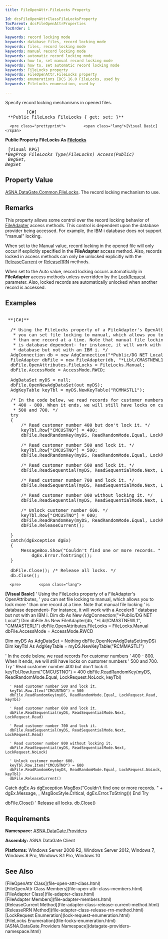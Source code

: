 ```yaml
---
title: FileOpenAttr.FileLocks Property

Id: dcsFileOpenAttrClassFileLocksProperty
TocParent: dcsFileOpenAttrProperties
TocOrder: 1

keywords: record locking mode
keywords: database files, record locking mode
keywords: files, record locking mode
keywords: manual record locking mode
keywords: automatic record locking mode
keywords: how to, set manual record locking mode
keywords: how to, set automatic record locking mode
keywords: FileLocks property
keywords: FileOpenAttr.FileLocks property
keywords: enumerations [DCS 16.0 FileLocks, used by
keywords: FileLocks enumeration, used by

---
```


Specify record locking mechanisms in opened files. 
<pre class="prettyprint">        <span class="lang">[C#]</span>
 **Public FileLocks FileLocks { get; set; }**  </pre>
      <pre class="prettyprint">        <span class="lang">[Visual Basic] </span>
 **Public Property FileLocks As [Filelocks](file-locks-enumeration.html)**  </pre>
      <pre class="prettyprint">
        <span class="lang">[Visual RPG]</span>
 **BegProp FileLocks Type(FileLocks) Access(*Public)<br />   BegGet, BegSet** 
      </pre>

## Property Value

[ASNA.DataGate.Common.FileLocks](file-locks-enumeration.html). The record locking mechanism to use.
## Remarks

This property allows some control over the record locking behavior of [ FileAdapter](file-adapter-class.html) access methods. This control is dependent upon the database provider being accessed. For example, the IBM i database does not support "manual" locking.

When set to the Manual value, record locking in the opened file will only occur if explicitly specified in the **FileAdapter** access method. Also, records locked in access methods can only be unlocked explicitly with the [ReleaseCurrent](file-adapter-class-release-current-method.html) or [ReleaseRRN](file-adapter-class-release-rrn-method.html) methods.

When set to the Auto value, record locking occurs automatically in **FileAdapter** access methods unless overridden by the [LockRequest](lock-request-enumeration.html) parameter. Also, locked records are automatically unlocked when another record is accessed.
## Examples

<pre>        <span class="lang">
 **[C#]** 
        </span>
  /* Using the FileLocks property of a FileAdapter's OpenAttributes,
   * you can set file locking to manual, which allows you to lock more
   * than one record at a time. Note that manual file locking
   * is database dependent- for instance, it will work with a Acceler8
   * database but not with an IBM i. */
  AdgConnection db = new AdgConnection("*Public/DG NET Local");
  FileAdapter dbFile = new FileAdapter(db, "*Libl/CMASTNEWL1", "CMMASTERL1");
  dbFile.OpenAttributes.FileLocks = FileLocks.Manual;
  dbFile.AccessMode = AccessMode.RWCD;

  AdgDataSet myDS = null;
  dbFile.OpenNewAdgDataSet(out myDS);
  AdgKeyTable keyTbl = myDS.NewKeyTable("RCMMASTL1");

  /* In the code below, we read records for customer numbers
   * 400 - 800. When it ends, we will still have locks on customer numbers
   * 500 and 700. */
  try
  {
      /* Read customer number 400 but don't lock it. */
      keyTbl.Row["CMCUSTNO"] = 400;
      dbFile.ReadRandomKey(myDS, ReadRandomMode.Equal, LockRequest.NoLock, keyTbl);

      /* Read customer number 500 and lock it. */
      keyTbl.Row["CMCUSTNO"] = 500;
      dbFile.ReadRandomKey(myDS, ReadRandomMode.Equal, LockRequest.Read, keyTbl);

      /* Read customer number 600 and lock it. */
      dbFile.ReadSequential(myDS, ReadSequentialMode.Next, LockRequest.Read);

      /* Read customer number 700 and lock it. */
      dbFile.ReadSequential(myDS, ReadSequentialMode.Next, LockRequest.Read);

      /* Read customer number 800 without locking it. */
      dbFile.ReadSequential(myDS, ReadSequentialMode.Next, LockRequest.NoLock);

      /* Unlock customer number 600. */
      keyTbl.Row["CMCUSTNO"] = 600;
      dbFile.ReadRandomKey(myDS, ReadRandomMode.Equal, LockRequest.NoLock, keyTbl);
      dbFile.ReleaseCurrent();

  }
  catch(dgException dgEx)
  { 
      MessageBox.Show("Couldn't find one or more records. " + dgEx.Message,
          dgEx.Error.ToString());
  }

  dbFile.Close(); /* Release all locks. */
  db.Close();</pre>
      <pre>        <span class="lang">
 **[Visual Basic]** 
        </span>
  ' Using the FileLocks property of a FileAdapter's OpenAttributes,
  ' you can set file locking to manual, which allows you to lock more
  ' than one record at a time. Note that manual file locking
  ' is database dependent- For instance, it will work with a Acceler8
  ' database but not with an IBM i. 
  Dim db As New AdgConnection("*Public/DG NET Local")
  Dim dbFile As New FileAdapter(db, "*Libl/CMASTNEWL1", "CMMASTERL1")
  dbFile.OpenAttributes.FileLocks = FileLocks.Manual
  dbFile.AccessMode = AccessMode.RWCD

  Dim myDS As AdgDataSet = Nothing
  dbFile.OpenNewAdgDataSet(myDS)
  Dim keyTbl As AdgKeyTable = myDS.NewKeyTable("RCMMASTL1")

  ' In the code below, we read records For customer numbers
  ' 400 - 800. When it ends, we will still have locks on customer numbers
  ' 500 and 700. 
  Try
      ' Read customer number 400 but don't lock it. 
      keyTbl.Row.Item("CMCUSTNO") = 400
      dbFile.ReadRandomKey(myDS, ReadRandomMode.Equal, LockRequest.NoLock, keyTbl)

      ' Read customer number 500 and lock it. 
      keyTbl.Row.Item("CMCUSTNO") = 500
      dbFile.ReadRandomKey(myDS, ReadRandomMode.Equal, LockRequest.Read, keyTbl)

      ' Read customer number 600 and lock it. 
      dbFile.ReadSequential(myDS, ReadSequentialMode.Next, LockRequest.Read)

      ' Read customer number 700 and lock it. 
      dbFile.ReadSequential(myDS, ReadSequentialMode.Next, LockRequest.Read)

      ' Read customer number 800 without locking it. 
      dbFile.ReadSequential(myDS, ReadSequentialMode.Next, LockRequest.NoLock)

      ' Unlock customer number 600. 
      keyTbl.Row.Item("CMCUSTNO") = 600
      dbFile.ReadRandomKey(myDS, ReadRandomMode.Equal, LockRequest.NoLock, keyTbl)
      dbFile.ReleaseCurrent()

  Catch dgEx As dgException
      MsgBox("Couldn't find one or more records. " + dgEx.Message, _
          MsgBoxStyle.Critical, dgEx.Error.ToString())
  End Try

  dbFile.Close() ' Release all locks. 
  db.Close()
</pre>

## Requirements

**Namespace:** [ ASNA.DataGate.Providers](datagate-providers-namespace.html) 

**Assembly:** ASNA DataGate Client

**Platforms:** Windows Server 2008 R2, Windows Server 2012, Windows 7, Windows 8 Pro, Windows 8.1 Pro, Windows 10
## See Also

<dl />
      [FileOpenAttr Class](file-open-attr-class.html)
      <br />
      [FileOpenAttr Class Members](file-open-attr-class-members.html)
      <br />
      [FileAdapter Class](file-adapter-class.html)
      <br />
      [FileAdapter Members](file-adapter-members.html)
      <br />
      [ReleaseCurrent Method](file-adapter-class-release-current-method.html)
      <br />
      [ReleaseRRN Method](file-adapter-class-release-rrn-method.html)
      <br />
      [LockRequest Enumeration](lock-request-enumeration.html)
      <br />
      [FileLocks Enumeration](file-locks-enumeration.html)
      <br />
      [ASNA.DataGate.Providers Namespace](datagate-providers-namespace.html)

